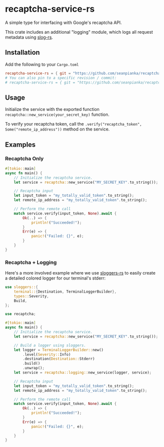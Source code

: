 # recaptcha-service-rs

A simple type for interfacing with Google's recaptcha API. 

This crate includes an additional "logging" module, which logs all request metadata using [slog-rs](https://github.com/slog-rs/slog).

## Installation

Add the following to your `Cargo.toml`

```toml
recaptcha-service-rs = { git = "https://github.com/seanpianka/recaptcha-service-rs.git", branch = "master" }
# You can also pin to a specific revision / commit:
# recaptcha-service-rs = { git = "https://github.com/seanpianka/recaptcha-service-rs.git", rev = "ecf213f" }
```

## Usage

Initialize the service with the exported function `recaptcha::new_service(your_secret_key)` function.

To verify your recaptcha token, call the `.verify("recaptcha_token", Some("remote_ip_address"))` method on the service.

## Examples

### Recaptcha Only

```rust
#[tokio::main]
async fn main() {
    // Initialize the recaptcha service.
    let service = recaptcha::new_service("MY_SECRET_KEY".to_string());

    // Recaptcha input
    let input_token = "my_totally_valid_token".to_string();
    let remote_ip_address = "my_totally_valid_token".to_string();

    // Perform the remote call
    match service.verify(input_token, None).await {
        Ok(..) => {
            println!("Succeeded!");
        }
        Err(e) => {
            panic!("Failed: {}", e);
        }
    }
}
```

### Recaptcha + Logging 

Here's a more involved example where we use [sloggers-rs](https://docs.rs/sloggers/1.0.1/sloggers/) to easily create a detailed
colored logger for our terminal's stderr:


```rust
use sloggers::{
    terminal::{Destination, TerminalLoggerBuilder},
    types::Severity,
    Build,
};

use recaptcha;

#[tokio::main]
async fn main() {
    // Initialize the recaptcha service.
    let service = recaptcha::new_service("MY_SECRET_KEY".to_string());

    // Build a logger using sloggers.
    let logger = TerminalLoggerBuilder::new()
        .level(Severity::Info)
        .destination(Destination::Stderr)
        .build()
        .unwrap();
    let service = recaptcha::logging::new_service(logger, service);

    // Recaptcha input
    let input_token = "my_totally_valid_token".to_string();
    let remote_ip_address = "my_totally_valid_token".to_string();

    // Perform the remote call
    match service.verify(input_token, None).await {
        Ok(..) => {
            println!("Succeeded!");
        }
        Err(e) => {
            panic!("Failed: {}", e);
        }
    }
}
```
